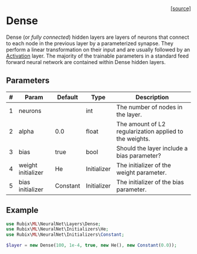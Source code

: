 <span style="float:right;"><a href="https://github.com/RubixML/ML/blob/master/src/NeuralNet/Layers/Dense.php">[source]</a></span>

# Dense
Dense (or *fully connected*) hidden layers are layers of neurons that connect to each node in the previous layer by a parameterized synapse. They perform a linear transformation on their input and are usually followed by an [Activation](activation.md) layer. The majority of the trainable parameters in a standard feed forward neural network are contained within Dense hidden layers.

## Parameters
| # | Param | Default | Type | Description |
|---|---|---|---|---|
| 1 | neurons | | int | The number of nodes in the layer. |
| 2 | alpha | 0.0 | float | The amount of L2 regularization applied to the weights. |
| 3 | bias | true | bool | Should the layer include a bias parameter? |
| 4 | weight initializer | He | Initializer | The initializer of the weight parameter. |
| 5 | bias initializer | Constant | Initializer | The initializer of the bias parameter. |

## Example
```php
use Rubix\ML\NeuralNet\Layers\Dense;
use Rubix\ML\NeuralNet\Initializers\He;
use Rubix\ML\NeuralNet\Initializers\Constant;

$layer = new Dense(100, 1e-4, true, new He(), new Constant(0.0));
```